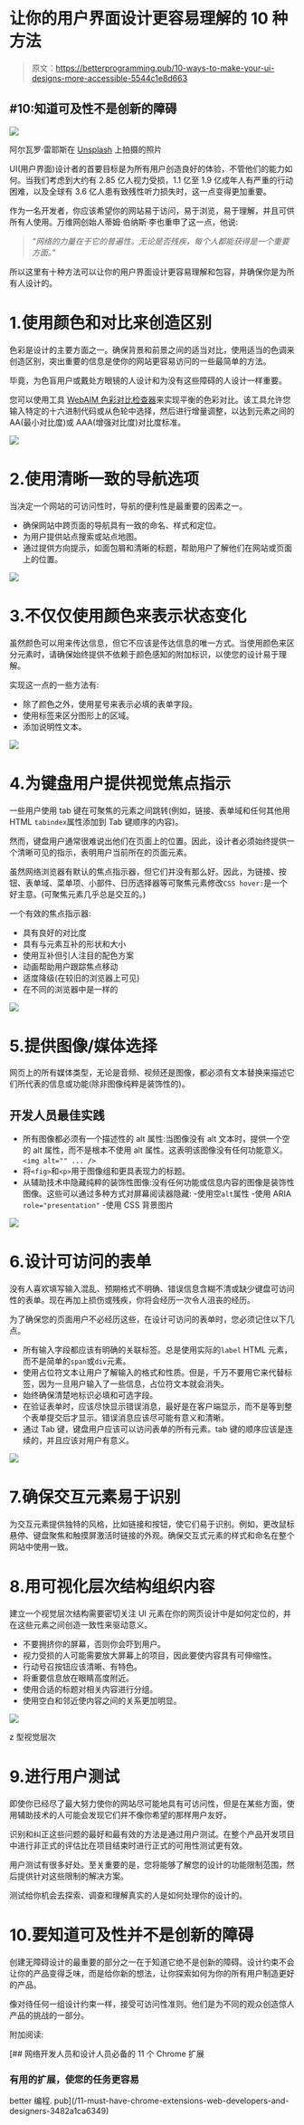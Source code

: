 # 让你的用户界面设计更容易理解的 10 种方法

> 原文：<https://betterprogramming.pub/10-ways-to-make-your-ui-designs-more-accessible-5544c1e8d663>

## #10:知道可及性不是创新的障碍

![](img/e288c23ff1e7bfa64415ef9d17d0745c.png)

阿尔瓦罗·雷耶斯在 [Unsplash](https://unsplash.com/@alvarordesign?utm_source=unsplash&utm_medium=referral&utm_content=creditCopyText) 上拍摄的照片

UI(用户界面)设计者的首要目标是为所有用户创造良好的体验，不管他们的能力如何。当我们考虑到大约有 2.85 亿人视力受损，1.1 亿至 1.9 亿成年人有严重的行动困难，以及全球有 3.6 亿人患有致残性听力损失时，这一点变得更加重要。

作为一名开发者，你应该希望你的网站易于访问，易于浏览，易于理解，并且可供所有人使用。万维网创始人蒂姆·伯纳斯·李也重申了这一点，他说:

> *“网络的力量在于它的普遍性。无论是否残疾，每个人都能获得是一个重要方面。”*

所以这里有十种方法可以让你的用户界面设计更容易理解和包容，并确保你是为所有人设计的。

# 1.使用颜色和对比来创造区别

色彩是设计的主要方面之一。确保背景和前景之间的适当对比，使用适当的色调来创造区别，突出重要的信息是使你的网站更容易访问的一些最简单的方法。

毕竟，为色盲用户或戴处方眼镜的人设计和为没有这些障碍的人设计一样重要。

您可以使用工具 [WebAIM 色彩对比检查器](https://webaim.org/resources/contrastchecker/)来实现平衡的色彩对比。该工具允许您输入特定的十六进制代码或从色轮中选择，然后进行增量调整，以达到元素之间的 AA(最小对比度)或 AAA(增强对比度)对比度标准。

![](img/dc837c9e34d7d8309abe413696d5ae00.png)

# 2.使用清晰一致的导航选项

当决定一个网站的可访问性时，导航的便利性是最重要的因素之一。

*   确保网站中跨页面的导航具有一致的命名、样式和定位。
*   为用户提供站点搜索或站点地图。
*   通过提供方向提示，如面包屑和清晰的标题，帮助用户了解他们在网站或页面上的位置。

![](img/d7f556331ac65c1b1ebdff3d7cf71f2a.png)

# 3.不仅仅使用颜色来表示状态变化

虽然颜色可以用来传达信息，但它不应该是传达信息的唯一方式。当使用颜色来区分元素时，请确保始终提供不依赖于颜色感知的附加标识，以使您的设计易于理解。

实现这一点的一些方法有:

*   除了颜色之外，使用星号来表示必填的表单字段。
*   使用标签来区分图形上的区域。
*   添加说明性文本。

![](img/504bee7a21140566393fa68eba9be152.png)

# 4.为键盘用户提供视觉焦点指示

一些用户使用 tab 键在可聚焦的元素之间跳转(例如，链接、表单域和任何其他用 HTML `tabindex`属性添加到 Tab 键顺序的内容)。

然而，键盘用户通常很难说出他们在页面上的位置。因此，设计者必须始终提供一个清晰可见的指示，表明用户当前所在的页面元素。

虽然网络浏览器有默认的焦点指示器，但它们并没有那么好。因此，为链接、按钮、表单域、菜单项、小部件、日历选择器等可聚焦元素修改`CSS hover:`是一个好主意。(可聚焦元素几乎总是交互的。)

一个有效的焦点指示器:

*   具有良好的对比度
*   具有与元素互补的形状和大小
*   使用互补但引人注目的配色方案
*   动画帮助用户跟踪焦点移动
*   适度降级(在较旧的浏览器上可见)
*   在不同的浏览器中是一样的

![](img/0766c9514c93230945c955bb9cd9acb6.png)

# 5.提供图像/媒体选择

网页上的所有媒体类型，无论是音频、视频还是图像，都必须有文本替换来描述它们所代表的信息或功能(除非图像纯粹是装饰性的)。

## 开发人员最佳实践

*   所有图像都必须有一个描述性的 alt 属性:当图像没有 alt 文本时，提供一个空的 alt 属性，而不是根本不使用 alt 属性。这表明该图像没有任何功能意义。
    `<img alt="" ... />`
*   将`<fig>`和`<p>`用于图像组和更具表现力的标题。
*   从辅助技术中隐藏纯粹的装饰性图像:没有任何功能或信息内容的图像是装饰性图像。这些可以通过多种方式对屏幕阅读器隐藏:
    -使用空`alt`属性
    -使用 ARIA `role="presentation"`
    -使用 CSS 背景图片

![](img/2ccfb0af516b2f5bda85f5fb44b3f7be.png)

# 6.设计可访问的表单

没有人喜欢填写输入混乱、预期格式不明确、错误信息含糊不清或缺少键盘可访问性的表单。现在再加上损伤或残疾，你将会经历一次令人沮丧的经历。

为了确保您的页面用户不必经历这些，在设计可访问的表单时，您必须记住以下几点。

*   所有输入字段都应该有明确的关联标签。总是使用实际的`label` HTML 元素，而不是简单的`span`或`div`元素。
*   使用占位符文本让用户了解输入的格式和性质。但是，千万不要用它来代替标签，因为一旦用户输入了一些信息，占位符文本就会消失。
*   始终确保清楚地标识必填和可选字段。
*   在验证表单时，应该尽快显示错误消息，最好是在客户端显示，而不是等到整个表单提交后才显示。错误消息应该尽可能有意义和清晰。
*   通过 Tab 键，键盘用户应该可以访问表单的所有元素。tab 键的顺序应该是连续的，并且应该对用户有意义。

![](img/fd2fa18928a6093fa6d43b2accaa1d7e.png)

# 7.确保交互元素易于识别

为交互元素提供独特的风格，比如链接和按钮，使它们易于识别。例如，更改鼠标悬停、键盘聚焦和触摸屏激活时链接的外观。确保交互式元素的样式和命名在整个网站中使用一致。

# 8.用可视化层次结构组织内容

建立一个视觉层次结构需要密切关注 UI 元素在你的网页设计中是如何定位的，并在这些元素之间创造一致性来驱动意义。

*   不要拥挤你的屏幕，否则你会吓到用户。
*   视力受损的人可能需要放大屏幕上的项目，因此要使内容具有可伸缩性。
*   行动号召按钮应该清晰、有特色。
*   将重要信息放在眼睛高度附近。
*   使用合适的标题对相关内容进行分组。
*   使用空白和邻近使内容之间的关系更加明显。

![](img/35bbacaca13f2088c3c21597021da95a.png)

z 型视觉层次

# 9.进行用户测试

即使你已经尽了最大努力使你的网站尽可能地具有可访问性，但是在某些方面，使用辅助技术的人可能会发现它们并不像你希望的那样用户友好。

识别和纠正这些问题的最好和最有效的方法是通过用户测试。在整个产品开发项目中进行非正式的评估比在项目结束时进行正式的可用性测试更有效。

用户测试有很多好处。至关重要的是，您将能够了解您的设计的功能限制范围，然后提供针对这些限制的解决方案。

测试给你机会去探索、调查和理解真实的人是如何处理你的设计的。

# 10.要知道可及性并不是创新的障碍

创建无障碍设计的最重要的部分之一在于知道它绝不是创新的障碍。设计约束不会让你的产品变得乏味，而是给你新的想法，让你探索如何为你的所有用户制造更好的产品。

像对待任何一组设计约束一样，接受可访问性准则。他们是为不同的观众创造惊人产品的挑战的一部分。

附加阅读:

[](/11-must-have-chrome-extensions-web-developers-and-designers-3482a1ca6349) [## 网络开发人员和设计人员必备的 11 个 Chrome 扩展

### 有用的扩展，使您的任务更容易

better 编程. pub](/11-must-have-chrome-extensions-web-developers-and-designers-3482a1ca6349)